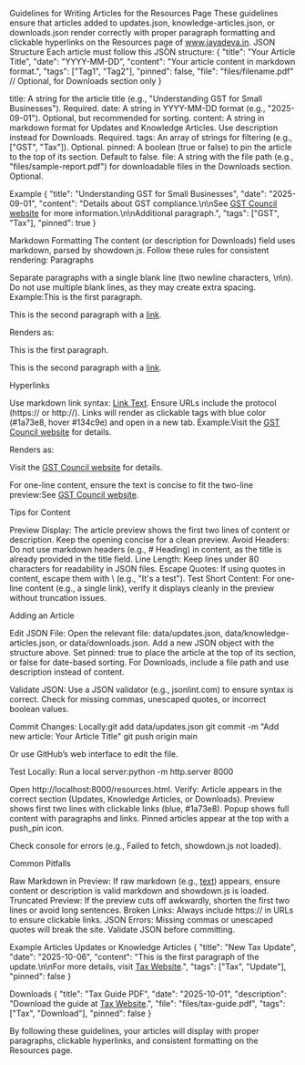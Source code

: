Guidelines for Writing Articles for the Resources Page
These guidelines ensure that articles added to updates.json, knowledge-articles.json, or downloads.json render correctly with proper paragraph formatting and clickable hyperlinks on the Resources page of www.jayadeva.in.
JSON Structure
Each article must follow this JSON structure:
{
"title": "Your Article Title",
"date": "YYYY-MM-DD",
"content": "Your article content in markdown format.",
"tags": ["Tag1", "Tag2"],
"pinned": false,
"file": "files/filename.pdf" // Optional, for Downloads section only
}

title: A string for the article title (e.g., "Understanding GST for Small Businesses"). Required.
date: A string in YYYY-MM-DD format (e.g., "2025-09-01"). Optional, but recommended for sorting.
content: A string in markdown format for Updates and Knowledge Articles. Use description instead for Downloads. Required.
tags: An array of strings for filtering (e.g., ["GST", "Tax"]). Optional.
pinned: A boolean (true or false) to pin the article to the top of its section. Default to false.
file: A string with the file path (e.g., "files/sample-report.pdf") for downloadable files in the Downloads section. Optional.

Example
{
"title": "Understanding GST for Small Businesses",
"date": "2025-09-01",
"content": "Details about GST compliance.\n\nSee [GST Council website](https://www.gst.gov.in) for more information.\n\nAdditional paragraph.",
"tags": ["GST", "Tax"],
"pinned": true
}

Markdown Formatting
The content (or description for Downloads) field uses markdown, parsed by showdown.js. Follow these rules for consistent rendering:
Paragraphs

Separate paragraphs with a single blank line (two newline characters, \n\n).
Do not use multiple blank lines, as they may create extra spacing.
Example:This is the first paragraph.

This is the second paragraph with a [link](https://example.com).

Renders as:<p>This is the first paragraph.</p>

<p>This is the second paragraph with a <a href="https://example.com" target="_blank">link</a>.</p>

Hyperlinks

Use markdown link syntax: [Link Text](URL).
Ensure URLs include the protocol (https:// or http://).
Links will render as clickable <a> tags with blue color (#1a73e8, hover #134c9e) and open in a new tab.
Example:Visit the [GST Council website](https://www.gst.gov.in) for details.

Renders as:<p>Visit the <a href="https://www.gst.gov.in" target="_blank">GST Council website</a> for details.</p>

For one-line content, ensure the text is concise to fit the two-line preview:See [GST Council website](https://www.gst.gov.in).

Tips for Content

Preview Display: The article preview shows the first two lines of content or description. Keep the opening concise for a clean preview.
Avoid Headers: Do not use markdown headers (e.g., # Heading) in content, as the title is already provided in the title field.
Line Length: Keep lines under 80 characters for readability in JSON files.
Escape Quotes: If using quotes in content, escape them with \ (e.g., "It\'s a test").
Test Short Content: For one-line content (e.g., a single link), verify it displays cleanly in the preview without truncation issues.

Adding an Article

Edit JSON File:
Open the relevant file: data/updates.json, data/knowledge-articles.json, or data/downloads.json.
Add a new JSON object with the structure above.
Set pinned: true to place the article at the top of its section, or false for date-based sorting.
For Downloads, include a file path and use description instead of content.

Validate JSON:
Use a JSON validator (e.g., jsonlint.com) to ensure syntax is correct.
Check for missing commas, unescaped quotes, or incorrect boolean values.

Commit Changes:
Locally:git add data/updates.json
git commit -m "Add new article: Your Article Title"
git push origin main

Or use GitHub’s web interface to edit the file.

Test Locally:
Run a local server:python -m http.server 8000

Open http://localhost:8000/resources.html.
Verify:
Article appears in the correct section (Updates, Knowledge Articles, or Downloads).
Preview shows first two lines with clickable links (blue, #1a73e8).
Popup shows full content with paragraphs and links.
Pinned articles appear at the top with a push_pin icon.

Check console for errors (e.g., Failed to fetch, showdown.js not loaded).

Common Pitfalls

Raw Markdown in Preview: If raw markdown (e.g., [text](url)) appears, ensure content or description is valid markdown and showdown.js is loaded.
Truncated Preview: If the preview cuts off awkwardly, shorten the first two lines or avoid long sentences.
Broken Links: Always include https:// in URLs to ensure clickable links.
JSON Errors: Missing commas or unescaped quotes will break the site. Validate JSON before committing.

Example Articles
Updates or Knowledge Articles
{
"title": "New Tax Update",
"date": "2025-10-06",
"content": "This is the first paragraph of the update.\n\nFor more details, visit [Tax Website](https://www.tax.gov).",
"tags": ["Tax", "Update"],
"pinned": false
}

Downloads
{
"title": "Tax Guide PDF",
"date": "2025-10-01",
"description": "Download the guide at [Tax Website](https://www.tax.gov).",
"file": "files/tax-guide.pdf",
"tags": ["Tax", "Download"],
"pinned": false
}

By following these guidelines, your articles will display with proper paragraphs, clickable hyperlinks, and consistent formatting on the Resources page.
